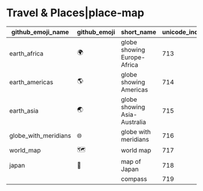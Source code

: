 # Travel & Places|place-map

|github_emoji_name|github_emoji|short_name|unicode_index|
|---|---|---|---|
|earth_africa|:earth_africa:|globe showing Europe-Africa|713|
|earth_americas|:earth_americas:|globe showing Americas|714|
|earth_asia|:earth_asia:|globe showing Asia-Australia|715|
|globe_with_meridians|:globe_with_meridians:|globe with meridians|716|
|world_map|:world_map:|world map|717|
|japan|:japan:|map of Japan|718|
|||compass|719|
